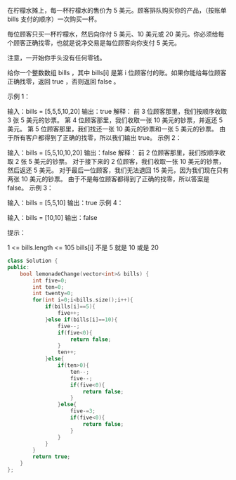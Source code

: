 在柠檬水摊上，每一杯柠檬水的售价为 5 美元。顾客排队购买你的产品，（按账单 bills 支付的顺序）一次购买一杯。

每位顾客只买一杯柠檬水，然后向你付 5 美元、10 美元或 20 美元。你必须给每个顾客正确找零，也就是说净交易是每位顾客向你支付 5 美元。

注意，一开始你手头没有任何零钱。

给你一个整数数组 bills ，其中 bills[i] 是第 i 位顾客付的账。如果你能给每位顾客正确找零，返回 true ，否则返回 false 。

 

示例 1：

输入：bills = [5,5,5,10,20]
输出：true
解释：
前 3 位顾客那里，我们按顺序收取 3 张 5 美元的钞票。
第 4 位顾客那里，我们收取一张 10 美元的钞票，并返还 5 美元。
第 5 位顾客那里，我们找还一张 10 美元的钞票和一张 5 美元的钞票。
由于所有客户都得到了正确的找零，所以我们输出 true。
示例 2：

输入：bills = [5,5,10,10,20]
输出：false
解释：
前 2 位顾客那里，我们按顺序收取 2 张 5 美元的钞票。
对于接下来的 2 位顾客，我们收取一张 10 美元的钞票，然后返还 5 美元。
对于最后一位顾客，我们无法退回 15 美元，因为我们现在只有两张 10 美元的钞票。
由于不是每位顾客都得到了正确的找零，所以答案是 false。
示例 3：

输入：bills = [5,5,10]
输出：true
示例 4：

输入：bills = [10,10]
输出：false


提示：

1 <= bills.length <= 105
bills[i] 不是 5 就是 10 或是 20 

```cpp
class Solution {
public:
    bool lemonadeChange(vector<int>& bills) {
        int five=0;
        int ten=0;
        int twenty=0;
        for(int i=0;i<bills.size();i++){
            if(bills[i]==5){
                five++;
            }else if(bills[i]==10){
                five--;
                if(five<0){
                    return false;
                }
                ten++;
            }else{
                if(ten>0){
                    ten--;
                    five--;
                    if(five<0){
                        return false;
                    }
                }else{
                    five-=3;
                    if(five<0){
                        return false;
                    }
                }
            }
        }
        return true;
    }
};
```

